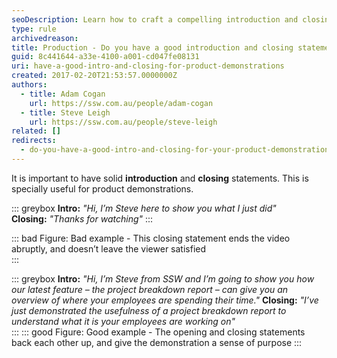 ```yaml
---
seoDescription: Learn how to craft a compelling introduction and closing statements for your product demonstrations that leave viewers satisfied.
type: rule
archivedreason:
title: Production - Do you have a good introduction and closing statements?
guid: 8c441644-a33e-4100-a001-cd047fe08131
uri: have-a-good-intro-and-closing-for-product-demonstrations
created: 2017-02-20T21:53:57.0000000Z
authors:
  - title: Adam Cogan
    url: https://ssw.com.au/people/adam-cogan
  - title: Steve Leigh
    url: https://ssw.com.au/people/steve-leigh
related: []
redirects:
  - do-you-have-a-good-intro-and-closing-for-your-product-demonstrations
---
```


It is important to have solid **introduction** and **closing** statements. This is specially useful for product demonstrations.

<!--endintro-->

::: greybox
**Intro:** _"Hi, I’m Steve here to show you what I just did"_  
**Closing:** _"Thanks for watching"_
:::

::: bad
Figure: Bad example - This closing statement ends the video abruptly, and doesn’t leave the viewer satisfied  
:::

::: greybox
**Intro:** _"Hi, I’m Steve from SSW and I’m going to show you how our latest feature – the project breakdown report – can give you an overview of where your employees are spending their time."_
**Closing:** _"I’ve just demonstrated the usefulness of a project breakdown report to understand what it is your employees are working on"_  
:::
::: good
Figure: Good example - The opening and closing statements back each other up, and give the demonstration a sense of purpose
:::
